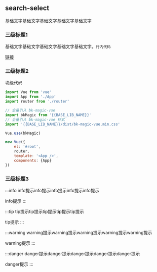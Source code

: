 ## search-select

基础文字基础文字基础文字基础文字基础文字

### 三级标题1

基础文字基础文字基础文字基础文字基础文字。`行内代码`

[链接](/help/intro)

### 三级标题2

块级代码

```js
import Vue from 'vue'
import App from './App'
import router from './router'

// 全量引入 bk-magic-vue
import bkMagic from '{{BASE_LIB_NAME}}'
// 全量引入 bk-magic-vue 样式
import '{{BASE_LIB_NAME}}/dist/bk-magic-vue.min.css'

Vue.use(bkMagic)

new Vue({
    el: '#root',
    router,
    template: '<App />',
    components: {App}
})
```

### 三级标题3

:::info
info提示info提示info提示info提示info提示

info提示
:::

:::tip
tip提示tip提示tip提示tip提示tip提示

tip提示
:::

:::warning
warning提示warning提示warning提示warning提示warning提示

warning提示
:::

:::danger
danger提示danger提示danger提示danger提示danger提示

danger提示
:::


